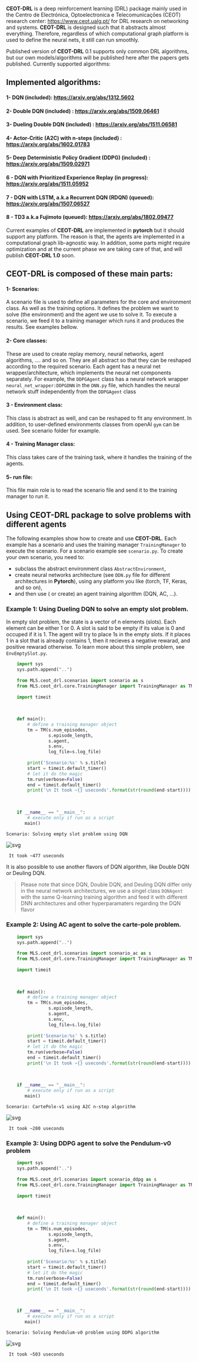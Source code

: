 
**CEOT-DRL** is a deep reinforcement learning (DRL) package mainly used in the Centro de Electrónica, Optoelectronica e Telecomunicações (CEOT) research center: https://www.ceot.ualg.pt/ for DRL research on networking and systems. **CEOT-DRL** is designed such that it abstracts almost everything. Therefore, regardless of which computational graph platform is used to define the neural nets, it still can run smoothly. 

Published version of **CEOT-DRL** 0.1 supports only common DRL algorithms, but our own models/algorithms will be published here after the papers gets published. Currently supported algorithms:

## Implemented algorithms: 
 #### 1- DQN (included): https://arxiv.org/abs/1312.5602
 #### 2- Double DQN (included) : https://arxiv.org/abs/1509.06461
 #### 3- Dueling Double DQN (included) : https://arxiv.org/abs/1511.06581
 #### 4- Actor-Critic (A2C) with n-steps (included) : https://arxiv.org/abs/1602.01783
 #### 5- Deep Deterministic Policy Gradient (DDPG) (included) : https://arxiv.org/abs/1509.02971
 #### 6 - DQN with Prioritized Experience Replay (in progress): https://arxiv.org/abs/1511.05952
 #### 7 - DQN with LSTM, a.k.a Recurrent DQN (RDQN) (queued): https://arxiv.org/abs/1507.06527
 #### 8 - TD3 a.k.a Fujimoto (queued): https://arxiv.org/abs/1802.09477


Current examples of **CEOT-DRL** are implemented in **pytorch** but it should support any platform. The reason is that, the agents are implemented in a computational graph lib-agnostic way.
In addition, some parts might require optimization and at the current phase we are taking care of that, and will publish **CEOT-DRL 1.0** soon.


## **CEOT-DRL** is composed of these main parts:
 
 #### 1- Scenarios:
 A scenario file is used to define all parameters for the core and environment class. As well as the training options.
 It defines the problem we want to solve (the environment) and the agent we use to solve it.
 To execute a scenario, we feed it to a training manager which runs it and produces the results. See examples bellow.
 
 #### 2- Core classes: 
  These are used to create replay memory, neural networks, agent algorithms, .... and so on. They are all abstract so that they can be reshaped according to the required scenario.
  Each agent has a neural net wrapper/architecture, which implements the neural net components separately. For example, the `DDPGAgent` class has a neural network wrapper `neural_net_wrapper:DDPGDNN` in the `DNN.py` file, which handles the neural network stuff independently from the `DDPGAgent` class

 #### 3 - Environment class:
 This class is abstract as well, and can be reshaped to fit any environment. In addition, to user-defined environments classes from openAI `gym` can be used. See scenario folder for example.

 #### 4 - Training Manager class:
 This class takes care of the training task, where it handles the training of the agents.

 #### 5- run file:
 This file main role is to read the scenario file and send it to the training manager to run it.
 


## Using CEOT-DRL package to solve problems with different agents
The following examples show how to create and use **CEOT-DRL**. Each example has a scenario and uses the training manager `TrainingManager` to execute the scenario. For a scenario example see `scenario.py`. To create your own scenario, you need to:
* subclass the abstract environment class `AbstractEnvironment`,
* create neural networks architecture (see `DDN.py` file for different architectures in **Pytorch**), using any platform you like (torch, TF, Keras, and so on), 
* and then use ( or create) an agent training algorithm (DQN, AC, ...).


### Example 1: Using Dueling DQN to solve an empty slot problem. 

In empty slot problem, the state is a vector of n elements (slots). Each element
can be either 1 or 0. A slot is said to be empty if its value is 0 and occuped
if it is 1. The agent will try to place 1s in the empty slots. If it places 1 in
a slot that is already contains 1, then it recieves a negative rewarad, and
positive rewarad otherwise. To learn more about this simple problem, see `EnvEmptySlot.py`.

```python
    import sys
    sys.path.append("..")
    
    from MLS.ceot_drl.scenarios import scenario as s
    from MLS.ceot_drl.core.TrainingManager import TrainingManager as TM
    
    import timeit
    
     
    
    def main():
        # define a training manager object
        tm = TM(s.num_episodes, 
                s.episode_length, 
                s.agent,
                s.env,
                log_file=s.log_file)
    
        print('Scenario:%s' % s.title)
        start = timeit.default_timer()
        # let it do the magic
        tm.run(verbose=False)
        end = timeit.default_timer()
        print('\n It took ~{} useconds'.format(str(round(end-start))))
        
    
    
    if __name__ == "__main__":
        # execute only if run as a script
       main()
``` 

    Scenario: Solving empty slot problem using DQN
    



![svg](example_files/example_3_1.svg)


    
     It took ~477 useconds

It is also possible to use another flavors of DQN algorithm, like Double DQN or Deuling DQN.
 > Please note that since DQN, Double DQN, and Deuling DQN differ only in the neural network architectures, we use a singel class `DQNAgent` with the same Q-learning training algorithm and feed it with different DNN architectures and other hyperparamaters regarding the DQN flavor

### Example 2: Using AC agent to solve the carte-pole problem.

```python
    import sys
    sys.path.append("..")
    
    from MLS.ceot_drl.scenarios import scenario_ac as s
    from MLS.ceot_drl.core.TrainingManager import TrainingManager as TM
    
    import timeit
    
     
    
    def main():
        # define a training manager object
        tm = TM(s.num_episodes, 
                s.episode_length, 
                s.agent,
                s.env,
                log_file=s.log_file)
    
        print('Scenario:%s' % s.title)
        start = timeit.default_timer()
        # let it do the magic
        tm.run(verbose=False)
        end = timeit.default_timer()
        print('\n It took ~{} useconds'.format(str(round(end-start))))
        
    
    
    if __name__ == "__main__":
        # execute only if run as a script
       main()
```


    Scenario: CartePole-v1 using A2C n-step algorithm



![svg](example_files/example_6_1.svg)


    
     It took ~280 useconds


### Example 3: Using DDPG agent to solve the Pendulum-v0 problem

```python
    import sys
    sys.path.append("..")
    
    from MLS.ceot_drl.scenarios import scenario_ddpg as s
    from MLS.ceot_drl.core.TrainingManager import TrainingManager as TM
    
    import timeit
    
     
    
    def main():
        # define a training manager object
        tm = TM(s.num_episodes, 
                s.episode_length, 
                s.agent,
                s.env,
                log_file=s.log_file)
    
        print('Scenario:%s' % s.title)
        start = timeit.default_timer()
        # let it do the magic
        tm.run(verbose=False)
        end = timeit.default_timer()
        print('\n It took ~{} useconds'.format(str(round(end-start))))
        

    
    if __name__ == "__main__":
        # execute only if run as a script
       main()
```  


    Scenario: Solving Pendulum-v0 problem using DDPG algorithm



![svg](example_files/example_8_1.svg)


    
     It took ~503 useconds

